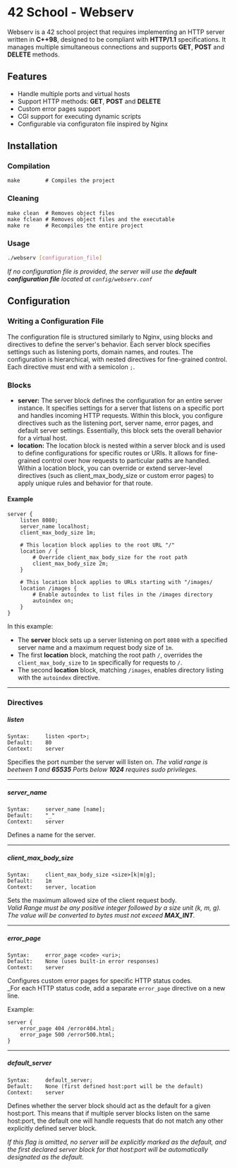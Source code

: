 # 42 School - Webserv

Webserv is a 42 school project that requires implementing an HTTP server written in __C++98__, designed to be compliant with __HTTP/1.1__ specifications. It manages multiple simultaneous connections and supports __GET__, __POST__ and __DELETE__ methods.

## Features
- Handle multiple ports and virtual hosts
- Support HTTP methods: __GET__, __POST__ and __DELETE__
- Custom error pages support
- CGI support for executing dynamic scripts
- Configurable via configuraton file inspired by Nginx

## Installation
### Compilation

```make
make		# Compiles the project
```

### Cleaning
```make
make clean	# Removes object files
make fclean	# Removes object files and the executable
make re 	# Recompiles the entire project
```

### Usage
```sh
./webserv [configuration_file]
```
_If no configuration file is provided, the server will use the __default configuration file__ located at `config/webserv.conf`_

## Configuration
### Writing a Configuration File
The configuration file is structured similarly to Nginx, using blocks and directives to define the server's behavior. Each server block specifies settings such as listening ports, domain names, and routes. The configuration is hierarchical, with nested directives for fine-grained control.
Each directive must end with a semicolon `;`.

### Blocks
- __server:__ 
The server block defines the configuration for an entire server instance. It specifies settings for a server that listens on a specific port and handles incoming HTTP requests. Within this block, you configure directives such as the listening port, server name, error pages, and default server settings. Essentially, this block sets the overall behavior for a virtual host.
- __location:__ 
The location block is nested within a server block and is used to define configurations for specific routes or URIs. It allows for fine-grained control over how requests to particular paths are handled. Within a location block, you can override or extend server-level directives (such as client_max_body_size or custom error pages) to apply unique rules and behavior for that route.

#### Example
```nginx
server {
	listen 8080;
	server_name localhost;
	client_max_body_size 1m;

	# This location block applies to the root URL "/"
	location / {
		# Override client_max_body_size for the root path
		client_max_body_size 2m;
	}

	# This location block applies to URLs starting with "/images/
	location /images {
		# Enable autoindex to list files in the /images directory
		autoindex on;
	}
}
```
In this example:
- The __server__ block sets up a server listening on port `8080` with a specified server name and a maximum request body size of  `1m`.
- The first __location__ block, matching the root path `/`, overrides the `client_max_body_size` to `1m` specifically for requests to `/`.
- The second __location__ block, matching `/images`, enables directory listing with the `autoindex` directive.

---
### Directives
##### listen
```
Syntax:		listen <port>;
Default:	80
Context: 	server
```
Specifies the port number the server will listen on.
_The valid range is beetwen __1__ and __65535__ Ports below __1024__ requires sudo privileges._

---
##### server_name
```
Syntax:		server_name [name];
Default:	"_"
Context: 	server
```
Defines a name for the server.

---
##### client_max_body_size
```
Syntax:		client_max_body_size <size>[k|m|g];
Default:	1m
Context: 	server, location
```
Sets the maximum allowed size of the client request body.  
_Valid Range must be any positive integer followed by a size unit (k, m, g). The value will be converted to bytes must not exceed __MAX_INT__._

---
##### error_page
```
Syntax:		error_page <code> <uri>;
Default:	None (uses built-in error responses)
Context: 	server
```
Configures custom error pages for specific HTTP status codes.  
_For each HTTP status code, add a separate `error_page` directive on a new line.  

Example:
```nginx
server {
	error_page 404 /error404.html;
	error_page 500 /error500.html;
}
```

---
##### default_server
```
Syntax:		default_server;
Default:	None (first defined host:port will be the default)
Context: 	server
```
Defines whether the server block should act as the default for a given host:port. This means that if multiple server blocks listen on the same host:port, the default one will handle requests that do not match any other explicitly defined server block.

_If this flag is omitted, no server will be explicitly marked as the default, and the first declared server block for that host:port will be automatically designated as the default._
